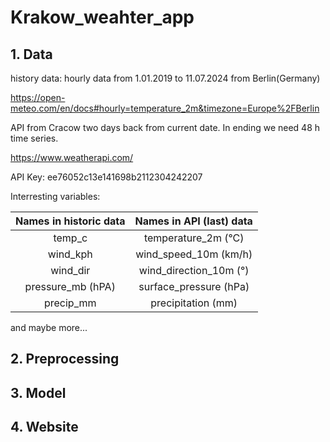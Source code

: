 # Krakow_weahter_app
## 1. Data

history data: hourly data from 1.01.2019 to 11.07.2024 from Berlin(Germany)

https://open-meteo.com/en/docs#hourly=temperature_2m&timezone=Europe%2FBerlin

API from Cracow two days back from current date. In ending we need 48 h time series.

https://www.weatherapi.com/

API Key:
ee76052c13e141698b2112304242207


Interresting variables:

| Names in historic data  | Names in API (last) data                |
| :---------------------: | :-------------------------------------: |
| temp_c                  | temperature_2m (°C)                     |
| wind_kph                | wind_speed_10m (km/h)                   |
| wind_dir                | wind_direction_10m (°)                  |
| pressure_mb (hPA)       | surface_pressure (hPa)                  |
| precip_mm               | precipitation (mm)                      |

and maybe more...

## 2. Preprocessing

## 3. Model

## 4. Website
